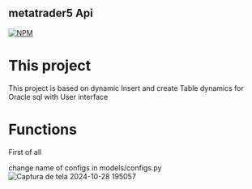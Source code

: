 ## metatrader5 Api

[![NPM](https://img.shields.io/badge/Lincence-MIT-red)](https://github.com/ninomal/metatrader5/blob/main/LICENSE1)


# This project

This project is based on dynamic Insert and create Table dynamics  for Oracle sql with User interface

# Functions

First of all

change name of configs in models/configs.py
![Captura de tela 2024-10-28 195057](https://github.com/user-attachments/assets/d52b1a22-2688-47db-9bdf-c6e203af459b)


